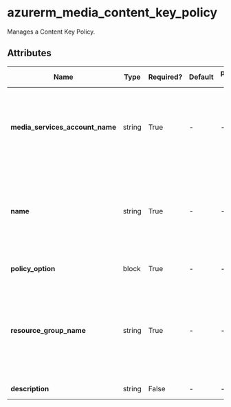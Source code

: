 # azurerm_media_content_key_policy

Manages a Content Key Policy.

## Attributes

| Name | Type | Required? | Default  | possible values | Description |
| ---- | ---- | --------- | -------- | ----------- | ----------- |
| **media_services_account_name** | string | True | -  |  -  | The Media Services account name. Changing this forces a new Content Key Policy to be created. | 
| **name** | string | True | -  |  -  | The name which should be used for this Content Key Policy. Changing this forces a new Content Key Policy to be created. | 
| **policy_option** | block | True | -  |  -  | One or more `policy_option` blocks. | 
| **resource_group_name** | string | True | -  |  -  | The name of the Resource Group where the Content Key Policy should exist. Changing this forces a new Content Key Policy to be created. | 
| **description** | string | False | -  |  -  | A description for the Policy. | 

